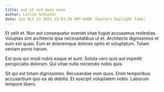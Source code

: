 ```yaml
---
title: aut et est quos esse
author: Leslie Schuster
date: Sat Oct 23 2021 22:01:39 GMT-0400 (Eastern Daylight Time)
---
```

Et velit et. Non aut consequatur eveniet vitae fugiat accusamus molestias. Voluptas sint architecto ipsa necessitatibus ut et. Architecto dignissimos et eum est quasi. Eum et doloremque dolores optio et voluptatum. Totam veniam porro harum.

 Est quia qui modi nobis eaque et sunt. Soluta vero quis aut impedit perspiciatis dolorum. Qui vitae nulla reiciendis nobis quis.

 Sit qui est totam dignissimos. Recusandae eum quos. Enim temporibus accusantium quo ea ab debitis. Et suscipit voluptatem nobis. Laborum tempore libero.